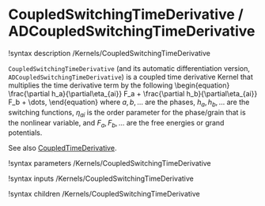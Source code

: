 # CoupledSwitchingTimeDerivative / ADCoupledSwitchingTimeDerivative

!syntax description /Kernels/CoupledSwitchingTimeDerivative

`CoupledSwitchingTimeDerivative` (and its automatic differentiation version, `ADCoupledSwitchingTimeDerivative`) is a coupled time derivative Kernel that multiplies the time derivative term by the following
\begin{equation}
\frac{\partial h_a}{\partial\eta_{ai}} F_a + \frac{\partial h_b}{\partial\eta_{ai}} F_b + \dots,
\end{equation}
where $a,b,\dots$ are the phases, $h_a, h_b,\dots$ are the switching functions,
$\eta_{ai}$ is the order parameter for the phase/grain that is the nonlinear variable,
and $F_a, F_b,\dots$ are the free energies or grand potentials.

See also [CoupledTimeDerivative](/CoupledTimeDerivative.md).

!syntax parameters /Kernels/CoupledSwitchingTimeDerivative

!syntax inputs /Kernels/CoupledSwitchingTimeDerivative

!syntax children /Kernels/CoupledSwitchingTimeDerivative
